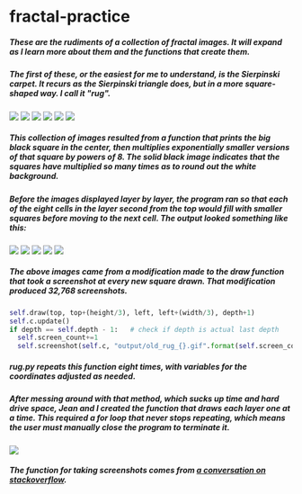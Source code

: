 # fractal-practice

##### These are the rudiments of a collection of fractal images. It will expand as I learn more about them and the functions that create them.

##### The first of these, or the easiest for me to understand, is the Sierpinski carpet. It recurs as the Sierpinski triangle does, but in a more square-shaped way. I call it "rug".

![](output/rug_0.gif)
![](output/rug_1.gif)
![](output/rug_2.gif)
![](output/rug_3.gif)
![](output/rug_4.gif)
![](output/rug_5.gif)

##### This collection of images resulted from a function that prints the big black square in the center, then multiplies exponentially smaller versions of that square by powers of 8. The solid black image indicates that the squares have multiplied so many times as to round out the white background.

##### Before the images displayed layer by layer, the program ran so that each of the eight cells in the layer second from the top would fill with smaller squares before moving to the next cell. The output looked something like this:

![](output/old_rug_4096.gif)
![](output/old_rug_12288.gif)
![](output/old_rug_20480.gif)
![](output/old_rug_28672.gif)
![](output/old_rug_32768.gif)

##### The above images came from a modification made to the draw function that took a screenshot at every new square drawn. That modification produced 32,768 screenshots.

```python
self.draw(top, top+(height/3), left, left+(width/3), depth+1)
self.c.update()
if depth == self.depth - 1:   # check if depth is actual last depth
  self.screen_count+=1
  self.screenshot(self.c, "output/old_rug_{}.gif".format(self.screen_count))
```

##### rug.py repeats this function eight times, with variables for the coordinates adjusted as needed.

##### After messing around with that method, which sucks up time and hard drive space, Jean and I created the function that draws each layer one at a time. This required a for loop that never stops repeating, which means the user must manually close the program to terminate it.

![](rug.gif)

##### The function for taking screenshots comes from [a conversation on stackoverflow](https://stackoverflow.com/questions/9886274/how-can-i-convert-canvas-content-to-an-image).


